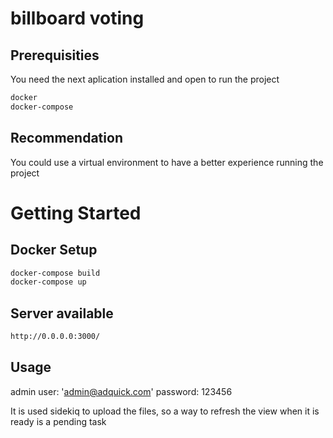 # billboard voting

## Prerequisities
You need the next aplication installed and open to run the project
```bash
docker
docker-compose
```

## Recommendation
You could use a virtual environment to have a better experience running the project


# Getting Started

## Docker Setup
```bash
docker-compose build
docker-compose up
```

## Server available

```bash
http://0.0.0.0:3000/
```

## Usage

admin user: 'admin@adquick.com'
password: 123456

It is used sidekiq to upload the files, so a way to refresh the view when it is ready is a pending task